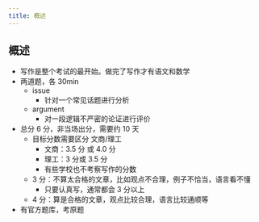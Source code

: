 ```yaml
---
title: 概述
---
```


## 概述

- 写作是整个考试的最开始。做完了写作才有语文和数学
- 两道题，各 30min
  - issue
    - 针对一个常见话题进行分析
  - argument
    - 对一段逻辑不严密的论证进行评价
- 总分 6 分，非当场出分，需要约 10 天
  - 目标分数需要区分 文商/理工
    - 文商：3.5 分 或 4.0 分
    - 理工：3 分或 3.5 分
    - 有些学校也不考察写作的分数
  - 3 分：不算太合格的文章，比如观点不合理，例子不恰当，语言看不懂
    - 只要认真写，通常都会 3 分以上
  - 4 分：算是合格的文章，观点比较合理，语言比较通顺等
- 有官方题库，考原题
